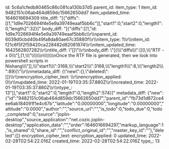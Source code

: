 id: 5c6a1cfedb80465c86c081ca130b37d5
parent_id: 
item_type: 1
item_id: 9482151c06ab464d859dc15662650dd7
item_updated_time: 1646016694309
title_diff: "[{\"diffs\":[[1,\"1d9e7026694f4e5e9a39749eaaf5bb6c\"]],\"start1\":0,\"start2\":0,\"length1\":0,\"length2\":32}]"
body_diff: "[{\"diffs\":[[1,\"id: 1d9e7026694f4e5e9a39749eaaf5bb6c\\\r\\\nparent_id: 6039d0cbd40b49fa8da80ae67c35880f\\\r\\\nitem_type: 1\\\r\\\nitem_id: f21c6f5f2f59420ca228482d82081874\\\r\\\nitem_updated_time: 1642562807282\\\r\\\ntitle_diff: \\\"[]\\\"\\\r\\\nbody_diff: \\\"[{\\\\\\\"diffs\\\\\\\":[[0,\\\\\\\"RTF -x 0\\\\\\\"],[1,\\\\\\\"\\\\\\\\\\\\\n\\\\\\\\\\\\\nOnce the RTF file is generated, then we look into powershell scripts in Nishang\\\\\\\"]],\\\\\\\"start1\\\\\\\":3168,\\\\\\\"start2\\\\\\\":3168,\\\\\\\"length1\\\\\\\":8,\\\\\\\"length2\\\\\\\":89}]\\\"\\\r\\\nmetadata_diff: {\\\"new\\\":{},\\\"deleted\\\":[]}\\\r\\\nencryption_cipher_text: \\\r\\\nencryption_applied: 0\\\r\\\nupdated_time: 2022-01-19T03:35:37.880Z\\\r\\\ncreated_time: 2022-01-19T03:35:37.880Z\\\r\\\ntype_: 13\"]],\"start1\":0,\"start2\":0,\"length1\":0,\"length2\":574}]"
metadata_diff: {"new":{"id":"9482151c06ab464d859dc15662650dd7","parent_id":"fb73d1d872ce4ee6ab184091f1e4c67b","latitude":"0.00000000","longitude":"0.00000000","altitude":"0.0000","author":"","source_url":"","is_todo":0,"todo_due":0,"todo_completed":0,"source":"joplin-desktop","source_application":"net.cozic.joplin-desktop","application_data":"","order":1646016694297,"markup_language":1,"is_shared":0,"share_id":"","conflict_original_id":"","master_key_id":""},"deleted":[]}
encryption_cipher_text: 
encryption_applied: 0
updated_time: 2022-02-28T02:54:22.016Z
created_time: 2022-02-28T02:54:22.016Z
type_: 13